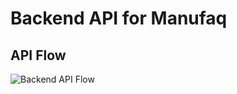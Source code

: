 # Backend API for Manufaq

## API Flow

![Backend API Flow](/home/msrivastava/Documents/digitalTakeoff/manufaq/API_Flow.png)

